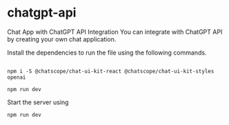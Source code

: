 # chatgpt-api
Chat App with ChatGPT API Integration
You can integrate with ChatGPT API by creating your own chat application.

Install the dependencies to run the file using the following commands.

```

npm i -S @chatscope/chat-ui-kit-react @chatscope/chat-ui-kit-styles openai
```
 ```
npm run dev
```


Start the server using

```
npm run dev
```
